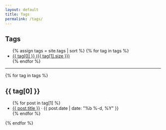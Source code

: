 ```yaml
---
layout: default
title: Tags
permalink: /tags/
---
```


## Tags

<ul class="tag-cloud">
  {% assign tags = site.tags | sort %}
  {% for tag in tags %}
    <li><a href="#{{ tag[0] }}">{{ tag[0] }} ({{ tag[1].size }})</a></li>
  {% endfor %}
</ul>

<hr>

{% for tag in tags %}
  <h2 id="{{ tag[0] }}">{{ tag[0] }}</h2>
  <ul>
    {% for post in tag[1] %}
      <li><a href="{{ post.url | relative_url }}">{{ post.title }}</a> · {{ post.date | date: "%b %-d, %Y" }}</li>
    {% endfor %}
  </ul>
{% endfor %}
